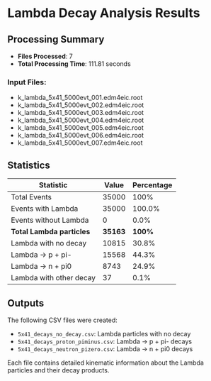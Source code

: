 # Lambda Decay Analysis Results

## Processing Summary

- **Files Processed**: 7
- **Total Processing Time**: 111.81 seconds

### Input Files:
- k_lambda_5x41_5000evt_001.edm4eic.root
- k_lambda_5x41_5000evt_002.edm4eic.root
- k_lambda_5x41_5000evt_003.edm4eic.root
- k_lambda_5x41_5000evt_004.edm4eic.root
- k_lambda_5x41_5000evt_005.edm4eic.root
- k_lambda_5x41_5000evt_006.edm4eic.root
- k_lambda_5x41_5000evt_007.edm4eic.root

## Statistics

| Statistic | Value | Percentage |
|-----------|-------|------------|
| Total Events | 35000 | 100% |
| Events with Lambda | 35000 | 100.0% |
| Events without Lambda | 0 | 0.0% |
| **Total Lambda particles** | **35163** | **100%** |
| Lambda with no decay | 10815 | 30.8% |
| Lambda -> p + pi- | 15568 | 44.3% |
| Lambda -> n + pi0 | 8743 | 24.9% |
| Lambda with other decay | 37 | 0.1% |

## Outputs

The following CSV files were created:

- `5x41_decays_no_decay.csv`: Lambda particles with no decay
- `5x41_decays_proton_piminus.csv`: Lambda -> p + pi- decays
- `5x41_decays_neutron_pizero.csv`: Lambda -> n + pi0 decays

Each file contains detailed kinematic information about the Lambda particles and their decay products.
